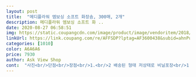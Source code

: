```yaml
---
layout: post 
title:  "메디플라워 엠보싱 소프트 화장솜, 300매, 2개" 
description: 메디플라워 엠보싱 소프트 화 ..
date: 2020-08-27 06:58:51 
img: https://static.coupangcdn.com/image/product/image/vendoritem/2018/10/16/3045341727/2ad5eb37-1460-4598-a589-8adc0412a11e.jpg 
linkUrl: https://link.coupang.com/re/AFFSDP?lptag=AF3600438&subid=ahnPublicAsk&pageKey=1732481&itemId=30483850&vendorItemId=3059784528&traceid=V0-113-ef3bbc2e2bd0a7a5 
categories: [1010] 
color: A6A6A6 
price: 7930 
author: Ask View Shop 
cont:  "사진<br/>단점<br/>장점<br/>1.<br/>2 배송된 형태 저상태로 비닐포장<br/>1.<br/>내가 두는곳에 넣기에 박스가 살짝큼<br/>1.<br/>많이 닦고 접촉해도 일어나지 않음(먼지 안붙음)<br/>2.<br/>한장으로도 얼굴전체 닦을수 있음(크기 큰편)<br/>3.<br/>4.<br/>5기존에 쓰던것과 비교<br/>3.<br/>전체 엠보로 도톰함<br/>4.<br/>힘 많이 줘도 안 뜯어질 정도로 강함<br/>굳이 비싼 화장솜 쓸 필요없이 이제품 하나로 충분할 것같아서 적극추천합니다<br/>그리고 찢어지는게 잘 안뜯김<br/>기존에 쓰던 화장솜을 다쓰기도 했고 쓰면서 얼굴 닦아내면<br/>남지않고 잘찢어지지 않아요<br/>닦일때 은근 스트레스 생기더라구요ㅜ<br/>단,스킨팩용도로 얼굴에 올리는 경우 제대로 붙지않고 떨어져버리더라구요 아무래도 두께감이 있다보니 스킨팩보다는 닦토와 클렌징용으로만 사용하세요<br/>단점은 아직까지 크게 찾지를 못했어요ㅋ<br/>두께가 적당하고 토너와같은 내용물을 잘뱉어내는지 까지는 모르겠지만 적당히 머금고 어느정도는 피부에 잘 스미도록 도와주는 것 같아요<br/>매니큐어 지울때 글리터부분 지우려면 참 힘들더라구요<br/>메디플라워 엠보싱 소프트 화장솜을 발견했어요^^<br/>메디플라워 화장솜 꼭! 써보세용 츄천할게요❤<br/>메디플라워는 쫀쫀해서 그른가 흡수력도 좋았어요<br/>뭉치거나 보풀도 거희없어요<br/>뭉치지 않고 변형히 덜되는 화장솜을 보다가<br/>보풀이 덜해서 만족해요<br/>보풀이 일어나서 얼굴에 자꾸 붙어서 다시 바꿔봤어요ㅜㅜ<br/>사용하기 편리해서 만족합니돵)<br/>솔직하게 적어볼게요 도움되셨으면 좋겠네요<br/>순면 100%로 아주 부드럽지만 보풀이나 엉킴없이 꽤 단단한 직물처럼 압축이 잘 되어있어서 사용이 훨씬 편해요<br/>스킨을 바를때 피부에 밀착력도 괜찮구요<br/>스킨팩 했는데 부드럽고 실이나 잔여물이 거희<br/>스킨팩하려고 적셨더니 잘찢어지고 뭉치고<br/>어차피 화장솜의 경우 큰 기능을 기대하기보다는 생필품 개념으로 잘닦이고 보풀없는점 정도만 체크하고 소모성으로 쓰기 때문에 이가격에 300매 2개라면 제대로 경제적인 것같아요<br/>얼마전에 다이 에서 화장솜을 구입했는데<br/>엠보싱 음각이 새겨져있는데 제품 설명에는 이점이 피부와의 밀착력을 높여준다고 하네요 저는 주로 닦토,클렌징워터사용시에 쓰는데 확실히 밀착이 잘되구요<br/>요제품은 고온의 압축과정을 거쳐서 사용해보니깐<br/>위로 젖혀 점선대로 개봉해서 사용하고 일반적인 포장에 300매가 담겨져있는데요<br/>이제 매니큐어 지울때 스트레스 받을일도 없고<br/>이제품은 제가 써본것중 가격도 괜찮고 제품도 괜찮아요<br/>이제품이 조금더 크고 전체엠보임<br/>저는 스킨팩도 하고 매니큐어 많이 사용해서<br/>저렴하다고해서 질이 나쁘지 않은점이 가장 큰 장점이에요<br/>전반적으로 변형이 심하지 않고 먼지랑<br/>전체적인 만족도가 높고 닦토 쓰는분들에게 적합한거 같아요^^<br/>좀 불편하더라구요ㅜㅜ<br/>특히! 매니큐어 지울때 쉽게 보풀이 심해서<br/>화장솜 바꾸길 잘한것 같아요<br/>화장솜은 다른 브랜드 쳐다도 안보고 무조건 이 제품 꾸준히 사용해오고있어요 쿠팡으로 처음 접한 브랜드이고 고가가 아니여도 훌륭한 품질에 진정한 가성비템입니다<br/>화장솜을 이것저것 많이 쓰는편이에요<br/>" 
---
```

